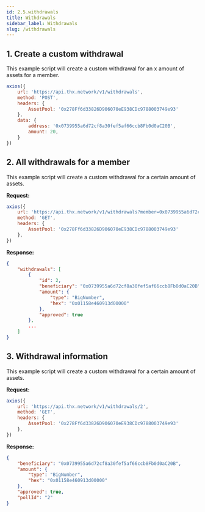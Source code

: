 ```yaml
---
id: 2.5.withdrawals
title: Withdrawals
sidebar_label: Withdrawals
slug: /withdrawals
---
```


## 1. Create a custom withdrawal

This example script will create a custom withdrawal for an x amount of assets for a member.

```javascript
axios({
    url: 'https://api.thx.network/v1/withdrawals',
    method: 'POST',
    headers: {
        AssetPool: '0x278Ff6d33826D906070eE938CDc9788003749e93'
    },
    data: {
        address: '0x0739955a6d72cf8a30fef5af66ccb8Fb0d0aC20B',
        amount: 20,
    }
})
```

## 2. All withdrawals for a member

This example script will create a custom withdrawal for a certain amount of assets.

**Request:**

```javascript
axios({
    url: 'https://api.thx.network/v1/withdrawals?member=0x0739955a6d72cf8a30fef5af66ccb8Fb0d0aC20B',
    method: 'GET',
    headers: {
        AssetPool: '0x278Ff6d33826D906070eE938CDc9788003749e93'
    },
})
```

**Response:**

```json
{
    "withdrawals": [
        {
            "id": 2,
            "beneficiary": "0x0739955a6d72cf8a30fef5af66ccb8Fb0d0aC20B",
            "amount": {
                "type": "BigNumber",
                "hex": "0x01158e460913d00000"
            },
            "approved": true
        },
        ...
    ]
}
```

## 3. Withdrawal information

This example script will create a custom withdrawal for a certain amount of assets.

**Request:**

```javascript
axios({
    url: 'https://api.thx.network/v1/withdrawals/2',
    method: 'GET',
    headers: {
        AssetPool: '0x278Ff6d33826D906070eE938CDc9788003749e93'
    },
})
```

**Response:**

```json
{
    "beneficiary": "0x0739955a6d72cf8a30fef5af66ccb8Fb0d0aC20B",
    "amount": {
        "type": "BigNumber",
        "hex": "0x01158e460913d00000"
    },
    "approved": true,
    "pollId": "2"
}
```